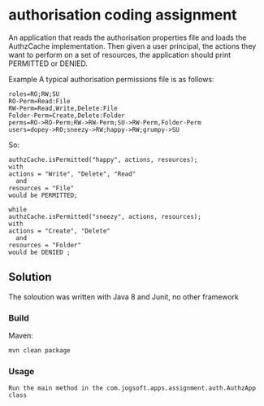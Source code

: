# authorisation coding assignment
An application that reads the authorisation properties file and loads the AuthzCache implementation. Then given a user principal, the actions they want to perform on a set of resources, the application should print PERMITTED or DENIED.

Example
A typical authorisation permissions file is as follows:
```
roles=RO;RW;SU
RO-Perm=Read:File
RW-Perm=Read,Write,Delete:File
Folder-Perm=Create,Delete:Folder
perms=RO->RO-Perm;RW->RW-Perm;SU->RW-Perm,Folder-Perm
users=dopey->RO;sneezy->RW;happy->RW;grumpy->SU

```

So: 
```
authzCache.isPermitted("happy", actions, resources);
with 
actions = "Write", "Delete", "Read"
  and
resources = "File"
would be PERMITTED;

while
authzCache.isPermitted("sneezy", actions, resources);
with 
actions = "Create", "Delete"
  and
resources = "Folder"
would be DENIED ;  
``` 

## Solution

The soloution was written with Java 8 and Junit, no other framework

### Build

Maven:

```sh
mvn clean package 
```

### Usage
```
Run the main method in the com.jogsoft.apps.assignment.auth.AuthzApp class 
```
